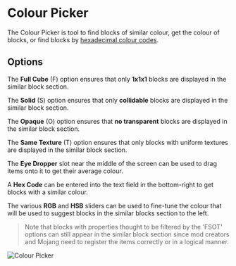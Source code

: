 # Colour Picker

The Colour Picker is tool to find blocks of similar colour, get the colour of blocks, or find blocks by [hexadecimal colour codes](https://en.wikipedia.org/wiki/Web_colors).

## Options

The **Full Cube** (F) option ensures that only **1x1x1** blocks are displayed in the similar block section.

The **Solid** (S) option ensures that only **collidable** blocks are displayed in the similar block section.

The **Opaque** (O) option ensures that **no transparent** blocks are displayed in the similar block section.

The **Same Texture** (T) option ensures that only blocks with uniform textures are displayed in the similar block section.

The **Eye Dropper** slot near the middle of the screen can be used to drag items onto it to get their average colour. 

A **Hex Code** can be entered into the text field in the bottom-right to get blocks with a similar colour.

The various **RGB** and **HSB** sliders can be used to fine-tune the colour that will be used to suggest blocks in the similar blocks section to the left.

>Note that blocks with properties thought to be filtered by the 'FSOT' options can still appear in the similar block section since mod creators and Mojang need to register the items correctly or in a logical manner. 

![Colour Picker](/img/colourpicker.png)